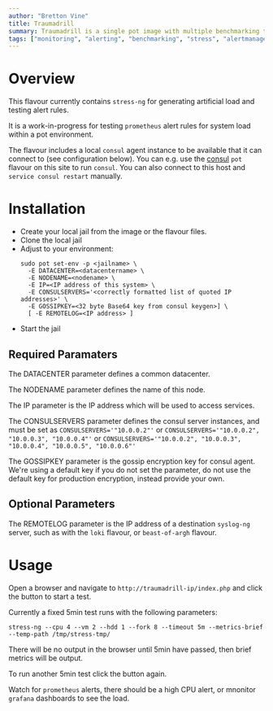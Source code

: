 ```yaml
---
author: "Bretton Vine"
title: Traumadrill 
summary: Traumadrill is a single pot image with multiple benchmarking tools and stress generators for generating artificial system load.
tags: ["monitoring", "alerting", "benchmarking", "stress", "alertmanager", "testing"]
---
```


# Overview

This flavour currently contains ```stress-ng``` for generating artificial load and testing alert rules.

It is a work-in-progress for testing ```prometheus``` alert rules for system load within a pot environment.

The flavour includes a local ```consul``` agent instance to be available that it can connect to (see configuration below). You can e.g. use the [consul](https://potluck.honeyguide.net/blog/consul/) ```pot``` flavour on this site to run ```consul```. You can also connect to this host and ```service consul restart``` manually.

# Installation

* Create your local jail from the image or the flavour files. 
* Clone the local jail
* Adjust to your environment:    
  ```
  sudo pot set-env -p <jailname> \
    -E DATACENTER=<datacentername> \
    -E NODENAME=<nodename> \
    -E IP=<IP address of this system> \
    -E CONSULSERVERS='<correctly formatted list of quoted IP addresses>' \
    -E GOSSIPKEY=<32 byte Base64 key from consul keygen>] \
    [ -E REMOTELOG=<IP address> ]
  ```
* Start the jail

## Required Paramaters
The DATACENTER parameter defines a common datacenter. 

The NODENAME parameter defines the name of this node.

The IP parameter is the IP address which will be used to access services.

The CONSULSERVERS parameter defines the consul server instances, and must be set as ```CONSULSERVERS='"10.0.0.2"'``` or ```CONSULSERVERS='"10.0.0.2", "10.0.0.3", "10.0.0.4"'``` or ```CONSULSERVERS='"10.0.0.2", "10.0.0.3", "10.0.0.4", "10.0.0.5", "10.0.0.6"'```

The GOSSIPKEY parameter is the gossip encryption key for consul agent. We're using a default key if you do not set the parameter, do not use the default key for production encryption, instead provide your own.

## Optional Parameters

The REMOTELOG parameter is the IP address of a destination ```syslog-ng``` server, such as with the ```loki``` flavour, or ```beast-of-argh``` flavour.

# Usage

Open a browser and navigate to ```http://traumadrill-ip/index.php``` and click the button to start a test.

Currently a fixed 5min test runs with the following parameters:

```
stress-ng --cpu 4 --vm 2 --hdd 1 --fork 8 --timeout 5m --metrics-brief --temp-path /tmp/stress-tmp/
```

There will be no output in the browser until 5min have passed, then brief metrics will be output.

To run another 5min test click the button again.

Watch for ```prometheus``` alerts, there should be a high CPU alert, or mnonitor ```grafana``` dashboards to see the load.


